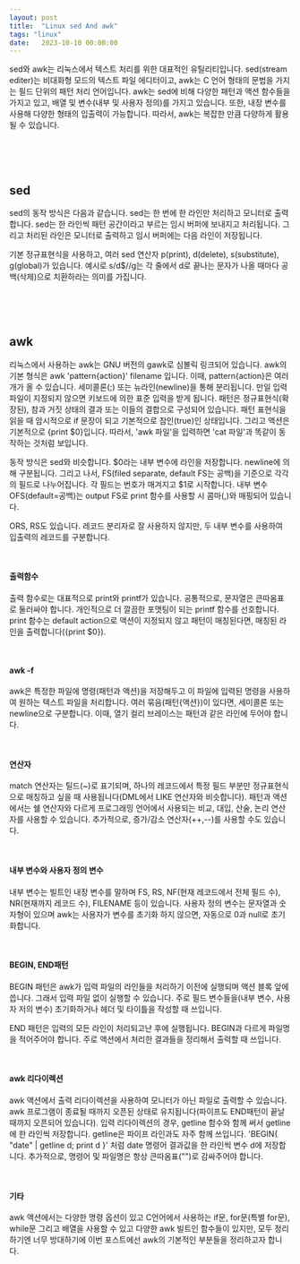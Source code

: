 ```yaml
---
layout: post
title:  "Linux sed And awk"
tags: "linux"
date:   2023-10-10 00:00:00
---
```


sed와 awk는 리눅스에서 텍스트 처리를 위한 대표적인 유틸리티입니다. sed(stream editer)는 비대화형 모드의 텍스트 파일 에디터이고, awk는 C 언어 형태의 문법을 가지는 필드 단위의 패턴 처리 언어입니다. awk는 sed에 비해 다양한 패턴과 액션 함수들을 가지고 있고, 배열 및 변수(내부 및 사용자 정의)를 가지고 있습니다. 또한, 내장 변수를 사용해 다양한 형태의 입출력이 가능합니다. 따라서, awk는 복잡한 만큼 다양하게 활용될 수 있습니다.

<br>
<br>
<br>

## **sed**
sed의 동작 방식은 다음과 같습니다. sed는 한 번에 한 라인만 처리하고 모니터로 출력합니다. sed는 한 라인씩 패턴 공간이라고 부르는 임시 버퍼에 보내지고 처리됩니다. 그리고 처리된 라인은 모니터로 출력하고 임시 버퍼에는 다음 라인이 저장됩니다.

기본 정규표현식을 사용하고, 여러 sed 연산자 p(print), d(delete), s(substitute), g(global)가 있습니다. 예시로 s/d$//g는 각 줄에서 d로 끝나는 문자가 나올 때마다 공백(삭제)으로 치환하라는 의미를 가집니다.

<br>
<br>
<br>

## **awk**
리눅스에서 사용하는 awk는 GNU 버전의 gawk로 심볼릭 링크되어 있습니다. awk의 기본 형식은 awk 'pattern{action}' filename 입니다. 이때, pattern{action}은 여러 개가 올 수 있습니다. 세미콜론(;) 또는 뉴라인(newline)을 통해 분리됩니다. 만일 입력 파일이 지정되지 않으면 키보드에 의한 표준 입력을 받게 됩니다. 패턴은 정규표현식(확장된), 참과 거짓 상태의 결과 또는 이들의 결합으로 구성되어 있습니다. 패턴 표현식을 읽을 때 암시적으로 if 문장이 되고 기본적으로 참인(true)인 상태입니다. 그리고 액션은 기본적으로 {print $0}입니다. 따라서, 'awk 파일'을 입력하면 'cat 파일'과 똑같이 동작하는 것처럼 보입니다.

동작 방식은 sed와 비슷합니다. $0라는 내부 변수에 라인을 저장합니다. newline에 의해 구분됩니다. 그리고 나서, FS(filed separate, default FS는 공백)을 기준으로 각각의 필드로 나누어집니다. 각 필드는 번호가 매겨지고 $1로 시작합니다. 내부 변수 OFS(default=공백)는 output FS로 print 함수를 사용할 시 콤마(,)와 매핑되어 있습니다. 

ORS, RS도 있습니다. 레코드 분리자로 잘 사용하지 않지만, 두 내부 변수를 사용하여 입출력의 레코드를 구분합니다.

<br>

#### **출력함수**
출력 함수로는 대표적으로 print와 printf가 있습니다. 공통적으로, 문자열은 큰따옴표로 둘러싸야 합니다. 개인적으로 더 깔끔한 포맷팅이 되는 printf 함수를 선호합니다. print 함수는 default action으로 액션이 지정되지 않고 패턴이 매칭된다면, 매칭된 라인을 출력합니다({print $0}).

<br>

#### **awk -f**
awk은 특정한 파일에 명령(패턴과 액션)을 저장해두고 이 파일에 입력된 명령을 사용하여 원하는 텍스트 파일을 처리합니다. 여러 묶음(패턴{액션})이 있다면, 세미콜론 또는 newline으로 구분합니다. 이때, 열기 컬리 브레이스는 패턴과 같은 라인에 두어야 합니다. 

<br>

#### **연산자**
match 연산자는 틸드(~)로 표기되며, 하나의 레코드에서 특정 필드 부분만 정규표현식으로 매칭하고 싶을 때 사용됩니다(DML에서 LIKE 연산자와 비슷합니다). 패턴과 액션에서는 쉘 연산자와 다르게 프로그래밍 언어에서 사용되는 비교, 대입, 산술, 논리 연산자를 사용할 수 있습니다. 추가적으로, 증가/감소 연산자(++,--)를 사용할 수도 있습니다.

<br>

#### **내부 변수와 사용자 정의 변수**
내부 변수는 빌트인 내장 변수를 말하며 FS, RS, NF(현재 레코드에서 전체 필드 수), NR(현재까지 레코드 수), FILENAME 등이 있습니다. 사용자 정의 변수는 문자열과 숫자형이 있으며 awk는 사용자가 변수를 초기화 하지 않으면, 자동으로 0과 null로 초기화합니다. 

<br>

#### **BEGIN, END패턴**
BEGIN 패턴은 awk가 입력 파일의 라인들을 처리하기 이전에 실행되며 액션 블록 앞에 씁니다. 그래서 입력 파일 없이 실행할 수 있습니다. 주로 필드 변수들을(내부 변수, 사용자 저의 변수) 초기화하거나 헤더 및 타이틀을 작성할 때 쓰입니다.

END 패턴은 입력의 모든 라인이 처리되고난 후에 실행됩니다. BEGIN과 다르게 파일명을 적어주어야 합니다. 주로 액션에서 처리한 결과들을 정리해서 출력할 때 쓰입니다.

<br>

#### **awk 리다이렉션**
awk 액션에서 출력 리다이렉션을 사용하여 모니터가 아닌 파일로 출력할 수 있습니다. awk 프로그램이 종료될 때까지 오픈된 상태로 유지됩니다(파이프도 END패턴이 끝날 때까지 오픈되어 있습니다). 입력 리다이렉션의 경우, getline 함수와 함께 써서 getline에 한 라인씩 저장합니다. getline은 파이프 라인과도 자주 함께 쓰입니다. 'BEGIN{ "date" | getline d; print d }' 처럼 date 명령어 결과값을 한 라인씩 변수 d에 저장합니다. 추가적으로, 명령어 및 파일명은 항상 큰따옴표("")로 감싸주어야 합니다. 

<br>

#### **기타**
awk 액션에서는 다양한 명령 옵션이 있고 C언어에서 사용하는 if문, for문(특별 for문), while문 그리고 배열을 사용할 수 있고 다양한 awk 빌트인 함수들이 있지만, 모두 정리하기엔 너무 방대하기에 이번 포스트에선 awk의 기본적인 부분들을 정리하고자 합니다. 